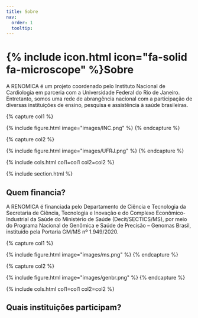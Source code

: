 ```yaml
---
title: Sobre
nav:
  order: 1
  tooltip:
---
```


# {% include icon.html icon="fa-solid fa-microscope" %}Sobre

A RENOMICA é um projeto coordenado pelo Instituto Nacional de Cardiologia em parceria com a Universidade Federal do Rio de Janeiro. Entretanto, somos uma rede de abrangência nacional com a participação de diversas instituições de ensino, pesquisa e assistência à saúde brasileiras.

{% capture col1 %}

{%
  include figure.html
  image="images/INC.png"
%}
{% endcapture %}

{% capture col2 %}

{%
  include figure.html
  image="images/UFRJ.png"
%}
{% endcapture %}

{% include cols.html col1=col1 col2=col2 %}

{% include section.html %}

## Quem financia?

A RENOMICA é financiada pelo Departamento de Ciência e Tecnologia da Secretaria de Ciência, Tecnologia e Inovação e do Complexo Econômico-Industrial da Saúde do Ministério de Saúde (Decit/SECTICS/MS), por meio do Programa Nacional de Genômica e Saúde de Precisão – Genomas Brasil, instituído pela Portaria GM/MS nº 1.949/2020.

{% capture col1 %}

{%
  include figure.html
  image="images/ms.png"
%}
{% endcapture %}

{% capture col2 %}

{%
  include figure.html
  image="images/genbr.png"
%}
{% endcapture %}

{% include cols.html col1=col1 col2=col2 %}

## Quais instituições participam?
